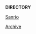 **DIRECTORY**

[Sanrio](https://r3dbabyvamp.github.io/Paula-s-Website/Sanrio)

[Archive](https://r3dbabyvamp.github.io/Paula-s-Website/Archive)
